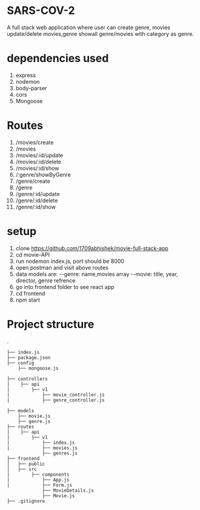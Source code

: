 # SARS-COV-2
A full stack web application where user can create genre, movies update/delete movies,genre showall genre/movies with category as genre.



# dependencies used

1. express
2. nodemon
3. body-parser
4. cors
5. Mongoose



# Routes
1. /movies/create 
2. /movies 
3. /movies/:id/update 
4. /movies/:id/delete 
5. /movies/:id/show 
6. /:genre/showByGenre
7. /genre/create
8. /genre
9. /genre/:id/update
10. /genre/:id/delete
11. /genre/:id/show

# setup
1. clone https://github.com/1709abhishek/movie-full-stack-app
2. cd movie-API
3. run nodemon index.js, port should be 8000
4. open postman and visit above routes
5. data models are:
--genre: name,movies array
--movie: title, year, director, genre refrence
6. go into frontend folder to see react app
7. cd frontend
8. npm start

# Project structure
.

    ├── index.js
    ├── package.json
    ├── config
        ├── mongoose.js
        
    ├── controllers
    |    ├── api
    |        ├── v1
    |            ├── movie_controller.js  
    |            ├── genre_controller.js  
  
    ├── models
        ├── movie.js
        ├── genre.js
    ├── routes
    |    ├── api
    |        ├── v1
    |            ├── index.js  
    |            ├── movies.js
                 ├── genres.js
    ├── frontend
    │   ├── public
    │   ├── src
    |        ├── components
    |            ├── App.js  
    |            ├── Form.js
                 ├── MovieDetails.js    
                 ├── Movie.js    
    ├── .gitignore

